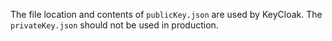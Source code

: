 The file location and contents of `publicKey.json` are used by KeyCloak.
The `privateKey.json` should not be used in production.